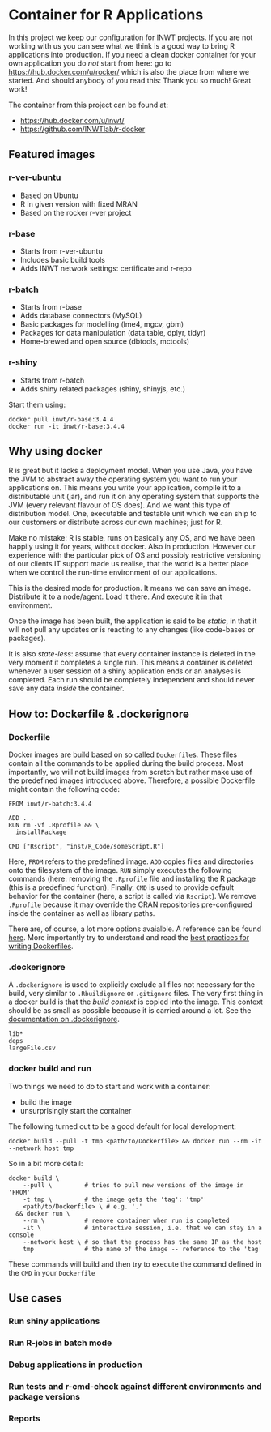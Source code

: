 # Container for R Applications

In this project we keep our configuration for INWT projects. If you are not
working with us you can see what we think is a good way to
bring R applications into production. If you need a clean docker container for
your own application you do *not* start from here: go to
https://hub.docker.com/u/rocker/ which is also the place from where we started.
And should anybody of you read this: Thank you so much! Great work!

The container from this project can be found at: 

- https://hub.docker.com/u/inwt/
- https://github.com/INWTlab/r-docker


## Featured images

### r-ver-ubuntu

- Based on Ubuntu
- R in given version with fixed MRAN
- Based on the rocker r-ver project

### r-base

- Starts from r-ver-ubuntu
- Includes basic build tools
- Adds INWT network settings: certificate and r-repo

### r-batch

- Starts from r-base
- Adds database connectors (MySQL)
- Basic packages for modelling (lme4, mgcv, gbm)
- Packages for data manipulation (data.table, dplyr, tidyr)
- Home-brewed and open source (dbtools, mctools)

### r-shiny

- Starts from r-batch
- Adds shiny related packages (shiny, shinyjs, etc.)


Start them using:

```
docker pull inwt/r-base:3.4.4
docker run -it inwt/r-base:3.4.4
```

## Why using docker

R is great but it lacks a deployment model. When you use Java, you have the JVM
to abstract away the operating system you want to run your applications on. This
means you write your application, compile it to a distributable unit (jar), and
run it on any operating system that supports the JVM (every relevant flavour of
OS does). And we want this type of distribution model. One, executable and
testable unit which we can ship to our customers or distribute across our own
machines; just for R.

Make no mistake: R is stable, runs on basically any OS, and we have been happily
using it for years, without docker. Also in production. However our experience
with the particular pick of OS and possibly restrictive versioning of our
clients IT support made us realise, that the world is a better place when we
control the run-time environment of our applications.

This is the desired mode for production. It means we can save an image.
Distribute it to a node/agent. Load it there. And execute it in that
environment.

Once the image has been built, the application is said to be *static*, in that
it will not pull any updates or is reacting to any changes (like code-bases or
packages).

It is also *state-less*: assume that every container instance is deleted in the
very moment it completes a single run. This means a container is deleted
whenever a user session of a shiny application ends or an analyses is completed.
Each run should be completely independent and should never save any data *inside*
the container.

## How to: Dockerfile & .dockerignore

### Dockerfile

Docker images are build based on so called `Dockerfile`s. These files contain all 
the commands to be applied during the build process. Most importantly, we will not 
build images from scratch but rather make use of the predefined images introduced
above. Therefore, a possible Dockerfile might contain the following code:

```
FROM inwt/r-batch:3.4.4

ADD . .
RUN rm -vf .Rprofile && \
  installPackage

CMD ["Rscript", "inst/R_Code/someScript.R"]
```

Here, `FROM` refers to the predefined image. `ADD` copies files and directories onto
the filesystem of the image. `RUN` simply executes the following commands (here:
removing the `.Rprofile` file and installing the R package (this is a predefined 
function). Finally, `CMD` is used to provide default behavior for the container
(here, a script is called via `Rscript`). We remove `.Rprofile` because it may
override the CRAN repositories pre-configured inside the container as well as
library paths.

There are, of course, a lot more options avaialble. A reference can be found [here](
https://docs.docker.com/engine/reference/builder/). More importantly try to 
understand and read the [best practices for writing Dockerfiles](https://docs.docker.com/develop/develop-images/dockerfile_best-practices/).

### .dockerignore

A `.dockerignore` is used to explicitly exclude all files not necessary for the
build, very similar to `.Rbuildignore` or `.gitignore` files. The very first
thing in a docker build is that the *build context* is copied into the image.
This context should be as small as possible because it is carried around a lot.
See the [documentation on .dockerignore](https://docs.docker.com/engine/reference/builder/).

```
lib*
deps
largeFile.csv
```

### docker build and run

Two things we need to do to start and work with a container: 

- build the image
- unsurprisingly start the container

The following turned out to be a good default for local development:

```
docker build --pull -t tmp <path/to/Dockerfile> && docker run --rm -it --network host tmp
```

So in a bit more detail:

```
docker build \
    --pull \         # tries to pull new versions of the image in 'FROM' 
    -t tmp \         # the image gets the 'tag': 'tmp'
    <path/to/Dockerfile> \ # e.g. '.'
  && docker run \
    --rm \           # remove container when run is completed
    -it \            # interactive session, i.e. that we can stay in a console
    --network host \ # so that the process has the same IP as the host
    tmp              # the name of the image -- reference to the 'tag'
```

These commands will build and then try to execute the command defined in the
`CMD` in your `Dockerfile`

## Use cases

### Run shiny applications

### Run R-jobs in batch mode

### Debug applications in production

### Run tests and r-cmd-check against different environments and package versions

### Reports

